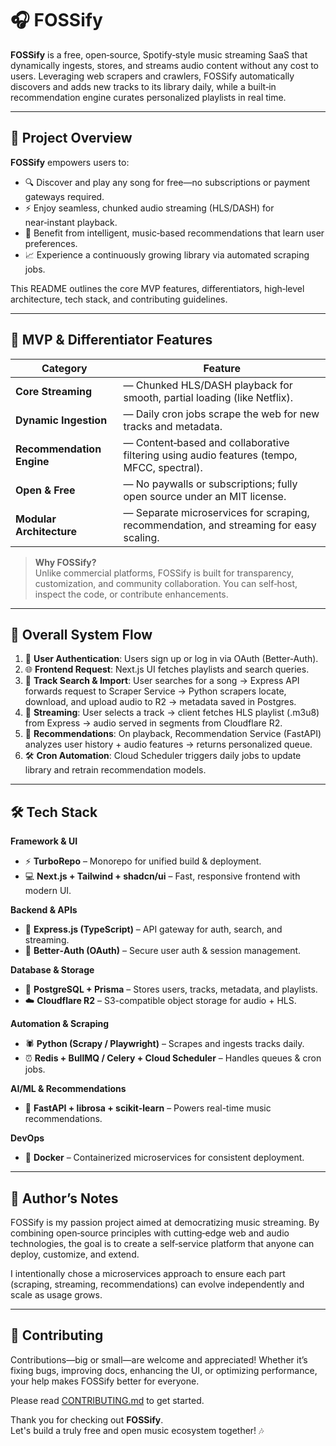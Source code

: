 # 🎧 FOSSify

**FOSSify** is a free, open‑source, Spotify‑style music streaming SaaS that dynamically ingests, stores, and streams audio content without any cost to users. Leveraging web scrapers and crawlers, FOSSify automatically discovers and adds new tracks to its library daily, while a built‑in recommendation engine curates personalized playlists in real time.

---

## 🚀 Project Overview

**FOSSify** empowers users to:

- 🔍 Discover and play any song for free—no subscriptions or payment gateways required.
- ⚡ Enjoy seamless, chunked audio streaming (HLS/DASH) for near‑instant playback.
- 🧠 Benefit from intelligent, music‑based recommendations that learn user preferences.
- 📈 Experience a continuously growing library via automated scraping jobs.

This README outlines the core MVP features, differentiators, high‑level architecture, tech stack, and contributing guidelines.

---

## 🎯 MVP & Differentiator Features

| **Category**              | **Feature**                                                                               |
| ------------------------- | ----------------------------------------------------------------------------------------- |
| **Core Streaming**        | — Chunked HLS/DASH playback for smooth, partial loading (like Netflix).                   |
| **Dynamic Ingestion**     | — Daily cron jobs scrape the web for new tracks and metadata.                             |
| **Recommendation Engine** | — Content‑based and collaborative filtering using audio features (tempo, MFCC, spectral). |
| **Open & Free**           | — No paywalls or subscriptions; fully open source under an MIT license.                   |
| **Modular Architecture**  | — Separate microservices for scraping, recommendation, and streaming for easy scaling.    |

> **Why FOSSify?**  
> Unlike commercial platforms, FOSSify is built for transparency, customization, and community collaboration. You can self‑host, inspect the code, or contribute enhancements.

---

## 🔄 Overall System Flow

1. 🔐 **User Authentication**: Users sign up or log in via OAuth (Better‑Auth).
2. 🌐 **Frontend Request**: Next.js UI fetches playlists and search queries.
3. 🎯 **Track Search & Import**: User searches for a song → Express API forwards request to Scraper Service → Python scrapers locate, download, and upload audio to R2 → metadata saved in Postgres.
4. 🎵 **Streaming**: User selects a track → client fetches HLS playlist (.m3u8) from Express → audio served in segments from Cloudflare R2.
5. 🤖 **Recommendations**: On playback, Recommendation Service (FastAPI) analyzes user history + audio features → returns personalized queue.
6. 🛠️ **Cron Automation**: Cloud Scheduler triggers daily jobs to update library and retrain recommendation models.

---

## 🛠️ Tech Stack

**Framework & UI**
- ⚡ **TurboRepo** – Monorepo for unified build & deployment.
- 💻 **Next.js + Tailwind + shadcn/ui** – Fast, responsive frontend with modern UI.

**Backend & APIs**
- 🚀 **Express.js (TypeScript)** – API gateway for auth, search, and streaming.
- 🔐 **Better‑Auth (OAuth)** – Secure user auth & session management.

**Database & Storage**
- 🐘 **PostgreSQL + Prisma** – Stores users, tracks, metadata, and playlists.
- ☁️ **Cloudflare R2** – S3-compatible object storage for audio + HLS.

**Automation & Scraping**
- 🕷️ **Python (Scrapy / Playwright)** – Scrapes and ingests tracks daily.
- ⏰ **Redis + BullMQ / Celery + Cloud Scheduler** – Handles queues & cron jobs.

**AI/ML & Recommendations**
- 🤖 **FastAPI + librosa + scikit-learn** – Powers real-time music recommendations.

**DevOps**
- 🐳 **Docker** – Containerized microservices for consistent deployment.

---

## 📝 Author’s Notes

FOSSify is my passion project aimed at democratizing music streaming. By combining open‑source principles with cutting‑edge web and audio technologies, the goal is to create a self‑service platform that anyone can deploy, customize, and extend.

I intentionally chose a microservices approach to ensure each part (scraping, streaming, recommendations) can evolve independently and scale as usage grows.

---

## 🤝 Contributing

Contributions—big or small—are welcome and appreciated! Whether it’s fixing bugs, improving docs, enhancing the UI, or optimizing performance, your help makes FOSSify better for everyone.

Please read [CONTRIBUTING.md](./CONTRIBUTING.md) to get started.

Thank you for checking out **FOSSify**.  
Let's build a truly free and open music ecosystem together! 🎶
